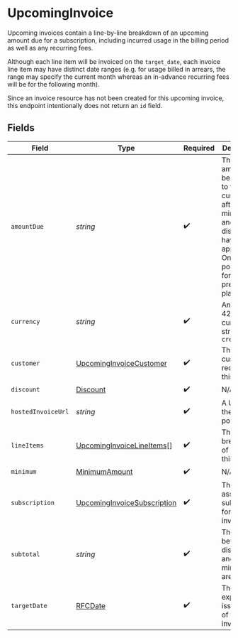 # UpcomingInvoice

Upcoming invoices contain a line-by-line breakdown of an upcoming amount due for a subscription, including incurred usage in the billing period as well as any recurring fees. 

Although each line item will be invoiced on the `target_date`, each invoice line item may have distinct date ranges (e.g. for usage billed in arrears, the range may specify the current month whereas an in-advance recurring fees will be for the following month).

Since an invoice resource has not been created for this upcoming invoice, this endpoint intentionally does not return an `id` field.


## Fields

| Field                                                                                                                                     | Type                                                                                                                                      | Required                                                                                                                                  | Description                                                                                                                               | Example                                                                                                                                   |
| ----------------------------------------------------------------------------------------------------------------------------------------- | ----------------------------------------------------------------------------------------------------------------------------------------- | ----------------------------------------------------------------------------------------------------------------------------------------- | ----------------------------------------------------------------------------------------------------------------------------------------- | ----------------------------------------------------------------------------------------------------------------------------------------- |
| `amountDue`                                                                                                                               | *string*                                                                                                                                  | :heavy_check_mark:                                                                                                                        | The final amount to be charged to the customer after all minimums and discounts have been applied. Only populated for non-pre-paid plans. | 8.00                                                                                                                                      |
| `currency`                                                                                                                                | *string*                                                                                                                                  | :heavy_check_mark:                                                                                                                        | An ISO 4217 currency string or `credits`                                                                                                  | USD                                                                                                                                       |
| `customer`                                                                                                                                | [UpcomingInvoiceCustomer](../../models/shared/upcominginvoicecustomer.md)                                                                 | :heavy_check_mark:                                                                                                                        | The customer receiving this invoice.                                                                                                      |                                                                                                                                           |
| `discount`                                                                                                                                | [Discount](../../models/shared/discount.md)                                                                                               | :heavy_check_mark:                                                                                                                        | N/A                                                                                                                                       |                                                                                                                                           |
| `hostedInvoiceUrl`                                                                                                                        | *string*                                                                                                                                  | :heavy_check_mark:                                                                                                                        | A URL for the invoice portal.                                                                                                             |                                                                                                                                           |
| `lineItems`                                                                                                                               | [UpcomingInvoiceLineItems](../../models/shared/upcominginvoicelineitems.md)[]                                                             | :heavy_check_mark:                                                                                                                        | The breakdown of prices in this invoice.                                                                                                  |                                                                                                                                           |
| `minimum`                                                                                                                                 | [MinimumAmount](../../models/shared/minimumamount.md)                                                                                     | :heavy_check_mark:                                                                                                                        | N/A                                                                                                                                       |                                                                                                                                           |
| `subscription`                                                                                                                            | [UpcomingInvoiceSubscription](../../models/shared/upcominginvoicesubscription.md)                                                         | :heavy_check_mark:                                                                                                                        | The associated subscription for this invoice.                                                                                             |                                                                                                                                           |
| `subtotal`                                                                                                                                | *string*                                                                                                                                  | :heavy_check_mark:                                                                                                                        | The total before any discounts and minimums are applied.                                                                                  | 8.00                                                                                                                                      |
| `targetDate`                                                                                                                              | [RFCDate](../../types/rfcdate.md)                                                                                                         | :heavy_check_mark:                                                                                                                        | The expected issue date of the invoice.                                                                                                   | 2022-05-01                                                                                                                                |